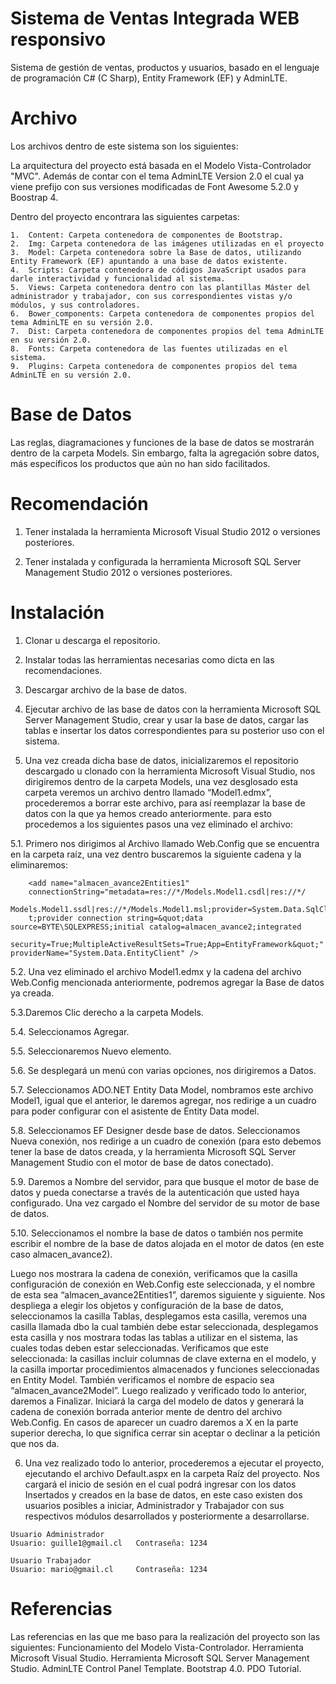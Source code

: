 # Sistema de Ventas Integrada WEB responsivo
Sistema de gestión de ventas, productos y usuarios, basado en el lenguaje de programación C# (C Sharp), Entity Framework (EF) y AdminLTE.

# Archivo
Los archivos dentro de este sistema son los siguientes:

La arquitectura del proyecto está basada en el Modelo Vista-Controlador "MVC". Además de contar con el tema AdminLTE Version 2.0 el cual ya viene prefijo con sus versiones modificadas de Font Awesome 5.2.0 y Boostrap 4.

Dentro del proyecto encontrara las siguientes carpetas: 

    1.	Content: Carpeta contenedora de componentes de Bootstrap.
    2.	Img: Carpeta contenedora de las imágenes utilizadas en el proyecto
    3.	Model: Carpeta contenedora sobre la Base de datos, utilizando Entity Framework (EF) apuntando a una base de datos existente.
    4.	Scripts: Carpeta contenedora de códigos JavaScript usados para darle interactividad y funcionalidad al sistema.
    5.	Views: Carpeta contenedora dentro con las plantillas Máster del administrador y trabajador, con sus correspondientes vistas y/o módulos, y sus controladores.
    6.	Bower_components: Carpeta contenedora de componentes propios del tema AdminLTE en su versión 2.0.
    7.	Dist: Carpeta contenedora de componentes propios del tema AdminLTE en su versión 2.0.
    8.	Fonts: Carpeta contenedora de las fuentes utilizadas en el sistema.
    9.	Plugins: Carpeta contenedora de componentes propios del tema AdminLTE en su versión 2.0.

    
    
# Base de Datos
Las reglas, diagramaciones y funciones de la base de datos se mostrarán dentro de la carpeta Models.  Sin embargo, falta la agregación sobre datos, más específicos los productos que aún no han sido facilitados.


# Recomendación

1. Tener instalada la herramienta Microsoft Visual Studio 2012 o versiones posteriores.

2. Tener instalada y configurada la herramienta Microsoft SQL Server Management Studio 2012 o versiones posteriores.


# Instalación
  1.	Clonar u descarga el repositorio.
  
  2.	Instalar todas las herramientas necesarias como dicta en las recomendaciones.
  
  3.	Descargar archivo de la base de datos.
  
  4.	Ejecutar archivo de las base de datos con la herramienta Microsoft SQL Server Management Studio, crear y usar la base de datos, 
  cargar las tablas e insertar los datos correspondientes para su posterior uso con el sistema.
  
  5.	Una vez creada dicha base de datos, inicializaremos el repositorio descargado u clonado con la herramienta Microsoft Visual 
  Studio, nos dirigiremos dentro de la carpeta Models, una vez desglosado esta carpeta veremos un archivo dentro llamado “Model1.edmx”, 
  procederemos a borrar este archivo, para así reemplazar la base de datos con la que ya hemos creado anteriormente. para esto 
  procedemos a los siguientes pasos una vez eliminado el archivo:
  
   5.1.	Primero nos dirigimos al Archivo llamado Web.Config que se encuentra en la carpeta raíz, una vez dentro buscaremos la 
    siguiente cadena y la eliminaremos:   
    
        <add name="almacen_avance2Entities1" 
        connectionString="metadata=res://*/Models.Model1.csdl|res://*/
        Models.Model1.ssdl|res://*/Models.Model1.msl;provider=System.Data.SqlClien
        t;provider connection string=&quot;data source=BYTE\SQLEXPRESS;initial catalog=almacen_avance2;integrated 
        security=True;MultipleActiveResultSets=True;App=EntityFramework&quot;" providerName="System.Data.EntityClient" />

  5.2.	Una vez eliminado el archivo Model1.edmx y la cadena del archivo Web.Config mencionada anteriormente, podremos agregar la Base de datos ya creada.
  
  5.3.Daremos Clic derecho a la carpeta Models.
  
  5.4.	Seleccionamos Agregar.
  
  5.5.	Seleccionaremos Nuevo elemento.
  
  5.6.	Se desplegará un menú con varias opciones, nos dirigiremos a Datos.
  
  5.7.	Seleccionamos ADO.NET Entity Data Model, nombramos este archivo Model1, igual que el anterior, le daremos agregar, nos redirige 
  a un cuadro para poder configurar con el asistente de Entity Data model.
  
  5.8.	Seleccionamos EF Designer desde base de datos.
  Seleccionamos Nueva conexión, nos redirige a un cuadro de conexión (para esto debemos tener la base de datos creada, y la herramienta 
  Microsoft SQL Server Management Studio con el motor de base de datos conectado).
  
  5.9.	Daremos a Nombre del servidor, para que busque el motor de base de datos y pueda conectarse a través de la autenticación que 
  usted haya configurado. Una vez cargado el Nombre del servidor de su motor de base de datos.
  
  5.10.	Seleccionamos el nombre la base de datos o también nos permite escribir el nombre de la base de datos alojada en el motor de 
  datos (en este caso almacen_avance2).
  
  Luego nos mostrara la cadena de conexión, verificamos que la casilla configuración de conexión en Web.Config este seleccionada, y el 
  nombre de esta sea “almacen_avance2Entities1”, daremos siguiente y siguiente. 
  Nos despliega a elegir los objetos y configuración de la base de datos, seleccionamos la casilla Tablas, desplegamos esta casilla, 
  veremos una casilla llamada dbo la cual también debe estar seleccionada, desplegamos esta casilla y nos mostrara todas las tablas a 
  utilizar en el sistema, las cuales todas deben estar seleccionadas. Verificamos que este seleccionada: la casillas incluir columnas de 
  clave externa en el modelo, y la casilla importar procedimientos almacenados y funciones seleccionadas en Entity Model. También 
  verificamos el nombre de espacio sea “almacen_avance2Model”. Luego realizado y verificado todo lo anterior, daremos a Finalizar.
  Iniciará la carga del modelo de datos y generará la cadena de conexión borrada anterior mente de dentro del archivo Web.Config.
  En casos de aparecer un cuadro daremos a X en la parte superior derecha, lo que significa cerrar sin aceptar o declinar a la petición 
  que nos da.
  

  6.	Una vez realizado todo lo anterior, procederemos a ejecutar el proyecto, ejecutando el archivo Default.aspx en la carpeta Raíz del proyecto. Nos cargará el inicio de sesión en el cual podrá ingresar con los datos Insertados y creados en la base de datos, en este caso existen dos usuarios posibles a iniciar, Administrador y Trabajador con sus respectivos módulos desarrollados y posteriormente a desarrollarse.
    
    Usuario Administrador
    Usuario: guille1@gmail.cl	Contraseña: 1234

    Usuario Trabajador
    Usuario: mario@gmail.cl		Contraseña: 1234

# Referencias
Las referencias en las que me baso para la realización del proyecto son las siguientes:
 Funcionamiento del Modelo Vista-Controlador.
 Herramienta Microsoft Visual Studio.
 Herramienta Microsoft SQL Server Management Studio.
 AdminLTE Control Panel Template.
 Bootstrap 4.0.
 PDO Tutorial.
